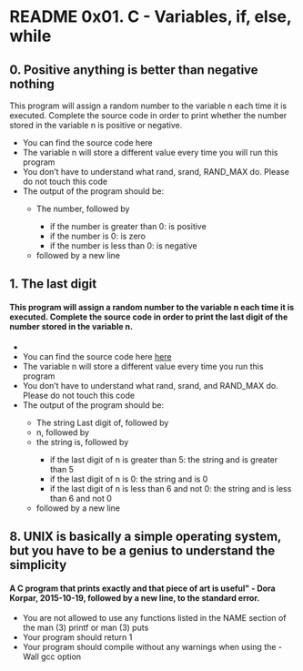 <h1>README 0x01. C - Variables, if, else, while</h1>

<!--0-->

<h2>0. Positive anything is better than negative nothing</h2>
<h'>This program will assign a random number to the variable n each time it is executed. Complete the source code in order to print whether the number stored in the variable n is positive or negative.</h4>
<ul>
<li>You can find the source code here</li>
<li>The variable n will store a different value every time you will run this program</li>
<li>You don’t have to understand what rand, srand, RAND_MAX do. Please do not touch this code</li>
<li>The output of the program should be:</li>
  <ul>
    <li>The number, followed by</li>
      <ul>
        <li>if the number is greater than 0: is positive</li>
        <li>if the number is 0: is zero</li>
        <li>if the number is less than 0: is negative</li>
      </ul>
    <li>followed by a new line</li>
  </ul>
</ul>

<!--1-->

<h2>1. The last digit</h2>
<h4>This program will assign a random number to the variable n each time it is executed. Complete the source code in order to print the last digit of the number stored in the variable n.</h4>
<ul>
<li></li>
<li>You can find the source code here <a href="https://github.com/holbertonschool/0x01.c/blob/master/1-last_digit_c">here</a></li>
<li>The variable n will store a different value every time you run this program</li>
<li>You don’t have to understand what rand, srand, and RAND_MAX do. Please   do not touch this code</li>
<li>The output of the program should be:</li>
  <ul>
    <li>The string Last digit of, followed by</li>
    <li>n, followed by</li>
    <li>the string is, followed by</li>
      <ul>
        <li>if the last digit of n is greater than 5: the string and is               greater than 5</li>
        <li>if the last digit of n is 0: the string and is 0</li>
        <li>if the last digit of n is less than 6 and not 0: the string and         is less than 6 and not 0</li>
      </ul>
      <li>followed by a new line</li>
  </ul>
</ul>

<h2>8. UNIX is basically a simple operating system, but you have to be a genius to understand the simplicity</h2>
<h4>A C program that prints exactly and that piece of art is useful" - Dora Korpar, 2015-10-19, followed by a new line, to the standard error.</h4>
<ul>
<li>You are not allowed to use any functions listed in the NAME section of the man (3) printf or man (3) puts</li>
<li>Your program should return 1</li>
<li>Your program should compile without any warnings when using the -Wall gcc option</li>
</ul>
